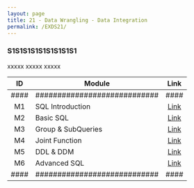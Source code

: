 ```yaml
---
layout: page
title: 21 - Data Wrangling - Data Integration
permalink: /EXDS21/
---
```


<h3>S1S1S1S1S1S1S1S1S1</h3>

xxxxx xxxxx xxxxx

| ID | Module                     |Link|
|:--:|----------------------------|:--:|
|####|############################|####|
| M1 | SQL Introduction           |[Link](/03-MSDS-Courses/MSDS17/M1/)|
| M2 | Basic SQL                  |[Link](/03-MSDS-Courses/MSDS17/M2/)|
| M3 | Group & SubQueries         |[Link](/03-MSDS-Courses/MSDS17/M3/)|
| M4 | Joint Function             |[Link](/03-MSDS-Courses/MSDS17/M4/)|
| M5 | DDL & DDM                  |[Link](/03-MSDS-Courses/MSDS17/M5/)|
| M6 | Advanced SQL               |[Link](/03-MSDS-Courses/MSDS17/M6/)|
|####|############################|####|

